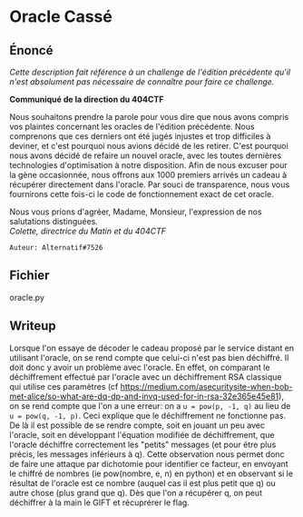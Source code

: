 # Oracle Cassé

## Énoncé

*Cette description fait référence à un challenge de l'édition précédente qu'il n'est absolument pas nécessaire de connaître pour faire ce challenge.*

**Communiqué de la direction du 404CTF**

Nous souhaitons prendre la parole pour vous dire que nous avons compris vos plaintes concernant les oracles de l'édition précédente. Nous comprenons que ces derniers ont été jugés injustes et trop difficiles à deviner, et c'est pourquoi nous avions décidé de les retirer. C'est pourquoi nous avons décidé de refaire un nouvel oracle, avec les toutes dernières technologies d'optimisation à notre disposition. Afin de nous excuser pour la gène occasionnée, nous offrons aux 1000 premiers arrivés un cadeau à récupérer directement dans l'oracle. Par souci de transparence, nous vous fournirons cette fois-ci le code de fonctionnement exact de cet oracle.

Nous vous prions d'agréer, Madame, Monsieur, l'expression de nos salutations distinguées.  
*Colette, directrice du Matin et du 404CTF*

``Auteur: Alternatif#7526``

## Fichier

oracle.py

## Writeup

Lorsque l'on essaye de décoder le cadeau proposé par le service distant en utilisant l'oracle, on se rend compte que celui-ci n'est pas bien déchiffré. Il doit donc y avoir un problème avec l'oracle. En effet, on comparant le déchiffrement effectué par l'oracle avec un déchiffrement RSA classique qui utilise ces paramètres (cf https://medium.com/asecuritysite-when-bob-met-alice/so-what-are-dq-dp-and-invq-used-for-in-rsa-32e365e45e81), on se rend compte que l'on a une erreur: on a ``u = pow(p, -1, q)`` au lieu de ``u = pow(q, -1, p)``. Ceci explique que le déchiffrement ne fonctionne pas. De là il est possible de se rendre compte, soit en jouant un peu avec l'oracle, soit en développant l'équation modifiée de déchiffrement, que l'oracle déchiffre correctement les "petits" messages (et pour être plus précis, les messages inférieurs à q). Cette observation nous permet donc de faire une attaque par dichotomie pour identifier ce facteur, en envoyant le chiffré de nombres (ie pow(nombre, e, n) en python) et en observant si le résultat de l'oracle est ce nombre (auquel cas il est plus petit que q) ou autre chose (plus grand que q). Dès que l'on a récupérer q, on peut déchiffrer à la main le GIFT et récuprérer le flag.


